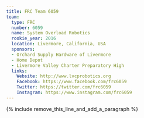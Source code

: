 ```yaml
---
title: FRC Team 6059
team:
  type: FRC
  number: 6059
  name: System Overload Robotics
  rookie_year: 2016
  location: Livermore, California, USA
  sponsors:
  - Orchard Supply Hardware of Livermore
  - Home Depot
  - Livermore Valley Charter Preparatory High
  links:
    Website: http://www.lvcprobotics.org
    Facebook: https://www.facebook.com/frc6059
    Twitter: https://twitter.com/frc6059
    Instagram: https://www.instagram.com/frc6059
---
```


{% include remove_this_line_and_add_a_paragraph %}